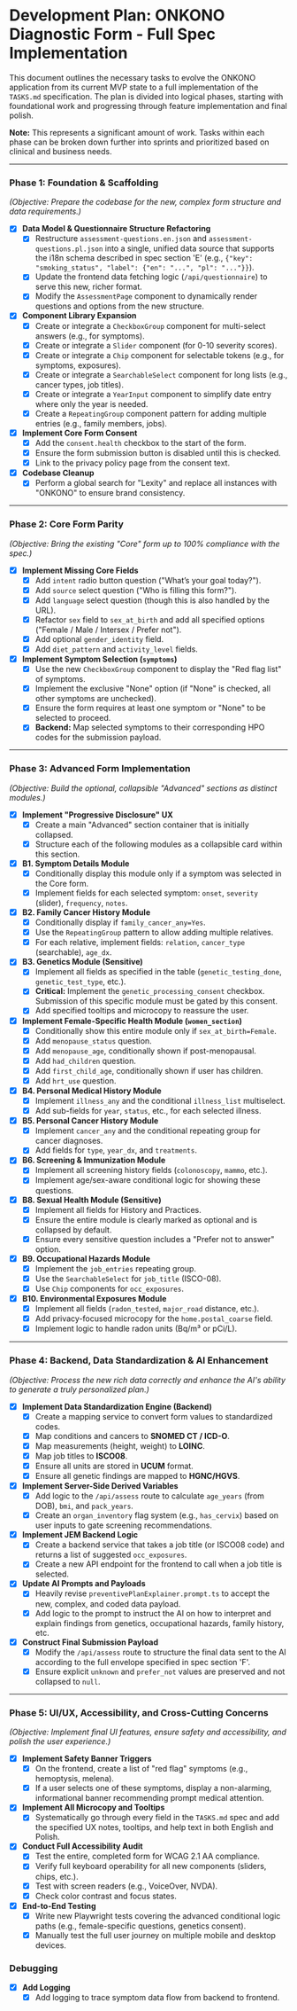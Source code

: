 # Development Plan: ONKONO Diagnostic Form - Full Spec Implementation

This document outlines the necessary tasks to evolve the ONKONO application from its current MVP state to a full implementation of the `TASKS.md` specification. The plan is divided into logical phases, starting with foundational work and progressing through feature implementation and final polish.

**Note:** This represents a significant amount of work. Tasks within each phase can be broken down further into sprints and prioritized based on clinical and business needs.

---

### Phase 1: Foundation & Scaffolding

*(Objective: Prepare the codebase for the new, complex form structure and data requirements.)*

-   [x] **Data Model & Questionnaire Structure Refactoring**
    -   [x] Restructure `assessment-questions.en.json` and `assessment-questions.pl.json` into a single, unified data source that supports the i18n schema described in spec section 'E' (e.g., `{"key": "smoking_status", "label": {"en": "...", "pl": "..."}}`).
    -   [x] Update the frontend data fetching logic (`/api/questionnaire`) to serve this new, richer format.
    -   [x] Modify the `AssessmentPage` component to dynamically render questions and options from the new structure.

-   [x] **Component Library Expansion**
    -   [x] Create or integrate a `CheckboxGroup` component for multi-select answers (e.g., for symptoms).
    -   [x] Create or integrate a `Slider` component (for 0-10 severity scores).
    -   [x] Create or integrate a `Chip` component for selectable tokens (e.g., for symptoms, exposures).
    -   [x] Create or integrate a `SearchableSelect` component for long lists (e.g., cancer types, job titles).
    -   [x] Create or integrate a `YearInput` component to simplify date entry where only the year is needed.
    -   [x] Create a `RepeatingGroup` component pattern for adding multiple entries (e.g., family members, jobs).

-   [x] **Implement Core Form Consent**
    -   [x] Add the `consent.health` checkbox to the start of the form.
    -   [x] Ensure the form submission button is disabled until this is checked.
    -   [x] Link to the privacy policy page from the consent text.

-   [x] **Codebase Cleanup**
    -   [x] Perform a global search for "Lexity" and replace all instances with "ONKONO" to ensure brand consistency.

---

### Phase 2: Core Form Parity

*(Objective: Bring the existing "Core" form up to 100% compliance with the spec.)*

-   [x] **Implement Missing Core Fields**
    -   [x] Add `intent` radio button question ("What’s your goal today?").
    -   [x] Add `source` select question ("Who is filling this form?").
    -   [x] Add `language` select question (though this is also handled by the URL).
    -   [x] Refactor `sex` field to `sex_at_birth` and add all specified options ("Female / Male / Intersex / Prefer not").
    -   [x] Add optional `gender_identity` field.
    -   [x] Add `diet_pattern` and `activity_level` fields.

-   [x] **Implement Symptom Selection (`symptoms`)**
    -   [x] Use the new `CheckboxGroup` component to display the "Red flag list" of symptoms.
    -   [x] Implement the exclusive "None" option (if "None" is checked, all other symptoms are unchecked).
    -   [x] Ensure the form requires at least one symptom or "None" to be selected to proceed.
    -   [x] **Backend:** Map selected symptoms to their corresponding HPO codes for the submission payload.

---

### Phase 3: Advanced Form Implementation

*(Objective: Build the optional, collapsible "Advanced" sections as distinct modules.)*

-   [x] **Implement "Progressive Disclosure" UX**
    -   [x] Create a main "Advanced" section container that is initially collapsed.
    -   [x] Structure each of the following modules as a collapsible card within this section.

-   [x] **B1. Symptom Details Module**
    -   [x] Conditionally display this module only if a symptom was selected in the Core form.
    -   [x] Implement fields for each selected symptom: `onset`, `severity` (slider), `frequency`, `notes`.

-   [x] **B2. Family Cancer History Module**
    -   [x] Conditionally display if `family_cancer_any=Yes`.
    -   [x] Use the `RepeatingGroup` pattern to allow adding multiple relatives.
    -   [x] For each relative, implement fields: `relation`, `cancer_type` (searchable), `age_dx`.

-   [x] **B3. Genetics Module (Sensitive)**
    -   [x] Implement all fields as specified in the table (`genetic_testing_done`, `genetic_test_type`, etc.).
    -   [x] **Critical:** Implement the `genetic_processing_consent` checkbox. Submission of this specific module must be gated by this consent.
    -   [x] Add specified tooltips and microcopy to reassure the user.

-   [x] **Implement Female-Specific Health Module (`women_section`)**
    -   [x] Conditionally show this entire module only if `sex_at_birth=Female`.
    -   [x] Add `menopause_status` question.
    -   [x] Add `menopause_age`, conditionally shown if post-menopausal.
    -   [x] Add `had_children` question.
    -   [x] Add `first_child_age`, conditionally shown if user has children.
    -   [x] Add `hrt_use` question.

-   [x] **B4. Personal Medical History Module**
    -   [x] Implement `illness_any` and the conditional `illness_list` multiselect.
    -   [x] Add sub-fields for `year`, `status`, etc., for each selected illness.

-   [x] **B5. Personal Cancer History Module**
    -   [x] Implement `cancer_any` and the conditional repeating group for cancer diagnoses.
    -   [x] Add fields for `type`, `year_dx`, and `treatments`.

-   [x] **B6. Screening & Immunization Module**
    -   [x] Implement all screening history fields (`colonoscopy`, `mammo`, etc.).
    -   [x] Implement age/sex-aware conditional logic for showing these questions.

-   [x] **B8. Sexual Health Module (Sensitive)**
    -   [x] Implement all fields for History and Practices.
    -   [x] Ensure the entire module is clearly marked as optional and is collapsed by default.
    -   [x] Ensure every sensitive question includes a "Prefer not to answer" option.

-   [x] **B9. Occupational Hazards Module**
    -   [x] Implement the `job_entries` repeating group.
    -   [x] Use the `SearchableSelect` for `job_title` (ISCO-08).
    -   [x] Use `Chip` components for `occ_exposures`.

-   [x] **B10. Environmental Exposures Module**
    -   [x] Implement all fields (`radon_tested`, `major_road` distance, etc.).
    -   [x] Add privacy-focused microcopy for the `home.postal_coarse` field.
    -   [x] Implement logic to handle radon units (Bq/m³ or pCi/L).

---

### Phase 4: Backend, Data Standardization & AI Enhancement

*(Objective: Process the new rich data correctly and enhance the AI's ability to generate a truly personalized plan.)*

-   [x] **Implement Data Standardization Engine (Backend)**
    -   [x] Create a mapping service to convert form values to standardized codes.
    -   [x] Map conditions and cancers to **SNOMED CT / ICD-O**.
    -   [x] Map measurements (height, weight) to **LOINC**.
    -   [x] Map job titles to **ISCO08**.
    -   [x] Ensure all units are stored in **UCUM** format.
    -   [x] Ensure all genetic findings are mapped to **HGNC/HGVS**.

-   [x] **Implement Server-Side Derived Variables**
    -   [x] Add logic to the `/api/assess` route to calculate `age_years` (from DOB), `bmi`, and `pack_years`.
    -   [x] Create an `organ_inventory` flag system (e.g., `has_cervix`) based on user inputs to gate screening recommendations.

-   [x] **Implement JEM Backend Logic**
    -   [x] Create a backend service that takes a job title (or ISCO08 code) and returns a list of suggested `occ_exposures`.
    -   [x] Create a new API endpoint for the frontend to call when a job title is selected.

-   [x] **Update AI Prompts and Payloads**
    -   [x] Heavily revise `preventivePlanExplainer.prompt.ts` to accept the new, complex, and coded data payload.
    -   [x] Add logic to the prompt to instruct the AI on how to interpret and explain findings from genetics, occupational hazards, family history, etc.

-   [x] **Construct Final Submission Payload**
    -   [x] Modify the `/api/assess` route to structure the final data sent to the AI according to the full envelope specified in spec section 'F'.
    -   [x] Ensure explicit `unknown` and `prefer_not` values are preserved and not collapsed to `null`.

---

### Phase 5: UI/UX, Accessibility, and Cross-Cutting Concerns

*(Objective: Implement final UI features, ensure safety and accessibility, and polish the user experience.)*

-   [x] **Implement Safety Banner Triggers**
    -   [x] On the frontend, create a list of "red flag" symptoms (e.g., hemoptysis, melena).
    -   [x] If a user selects one of these symptoms, display a non-alarming, informational banner recommending prompt medical attention.

-   [x] **Implement All Microcopy and Tooltips**
    -   [x] Systematically go through every field in the `TASKS.md` spec and add the specified UX notes, tooltips, and help text in both English and Polish.

-   [x] **Conduct Full Accessibility Audit**
    -   [x] Test the entire, completed form for WCAG 2.1 AA compliance.
    -   [x] Verify full keyboard operability for all new components (sliders, chips, etc.).
    -   [x] Test with screen readers (e.g., VoiceOver, NVDA).
    -   [x] Check color contrast and focus states.

-   [x] **End-to-End Testing**
    -   [x] Write new Playwright tests covering the advanced conditional logic paths (e.g., female-specific questions, genetics consent).
    -   [x] Manually test the full user journey on multiple mobile and desktop devices.

### Debugging
- [x] **Add Logging**
    - [x] Add logging to trace symptom data flow from backend to frontend.
